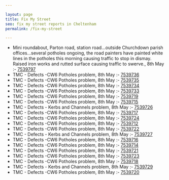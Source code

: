 ```yaml
---

layout: page
title: Fix My Street
seo: fix my street reports in Cheltenham
permalink: /fix-my-street

---
```


<!-- fix_marker starts -->

- Mini roundabout, Parton road, station road…outside Churchdown parish offices…several potholes ongoing, the road painters have painted white lines in the potholes this morning causing traffic to stop in dismay. Raised iron works and rutted surface causing traffic to swerve., 8th May :- [7539797](https://www.fixmystreet.com/report/7539797)
- TMC - Defects -CW6 Potholes  problem, 8th May :- [7539736](https://www.fixmystreet.com/report/7539736)
- TMC - Defects -CW6 Potholes  problem, 8th May :- [7539735](https://www.fixmystreet.com/report/7539735)
- TMC - Defects -CW6 Potholes  problem, 8th May :- [7539734](https://www.fixmystreet.com/report/7539734)
- TMC - Defects -CW6 Potholes  problem, 8th May :- [7539733](https://www.fixmystreet.com/report/7539733)
- TMC - Defects -CW6 Potholes  problem, 8th May :- [7539719](https://www.fixmystreet.com/report/7539719)
- TMC - Defects -CW6 Potholes  problem, 8th May :- [7539715](https://www.fixmystreet.com/report/7539715)
- TMC - Defects - Kerbs and Channels problem, 8th May :- [7539726](https://www.fixmystreet.com/report/7539726)
- TMC - Defects -CW6 Potholes  problem, 8th May :- [7539717](https://www.fixmystreet.com/report/7539717)
- TMC - Defects -CW6 Potholes  problem, 8th May :- [7539724](https://www.fixmystreet.com/report/7539724)
- TMC - Defects -CW6 Potholes  problem, 8th May :- [7539712](https://www.fixmystreet.com/report/7539712)
- TMC - Defects -CW6 Potholes  problem, 8th May :- [7539722](https://www.fixmystreet.com/report/7539722)
- TMC - Defects - Kerbs and Channels problem, 8th May :- [7539727](https://www.fixmystreet.com/report/7539727)
- TMC - Defects -CW6 Potholes  problem, 8th May :- [7539716](https://www.fixmystreet.com/report/7539716)
- TMC - Defects -CW6 Potholes  problem, 8th May :- [7539714](https://www.fixmystreet.com/report/7539714)
- TMC - Defects -CW6 Potholes  problem, 8th May :- [7539721](https://www.fixmystreet.com/report/7539721)
- TMC - Defects -CW6 Potholes  problem, 8th May :- [7539723](https://www.fixmystreet.com/report/7539723)
- TMC - Defects -CW6 Potholes  problem, 8th May :- [7539718](https://www.fixmystreet.com/report/7539718)
- TMC - Defects - Kerbs and Channels problem, 8th May :- [7539729](https://www.fixmystreet.com/report/7539729)
- TMC - Defects -CW6 Potholes  problem, 8th May :- [7539720](https://www.fixmystreet.com/report/7539720)

<!-- fix_marker ends -->